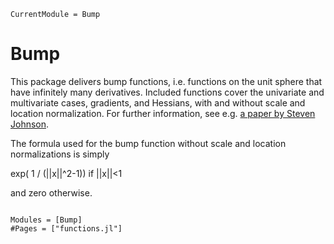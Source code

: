 ```@meta
CurrentModule = Bump
```

# Bump

This package delivers bump functions, i.e. functions on the unit sphere that have infinitely many derivatives. Included functions cover the univariate and multivariate cases, gradients, and Hessians, with and without scale and location normalization.  For further information, see e.g. [a paper by Steven Johnson](https://arxiv.org/abs/1508.04376).

The formula used for the bump function without scale and location normalizations is simply

  exp( 1 / (||x||^2-1)) if ||x||<1
  
and zero otherwise.

```@index
```

```@autodocs
Modules = [Bump]
#Pages = ["functions.jl"]
```


